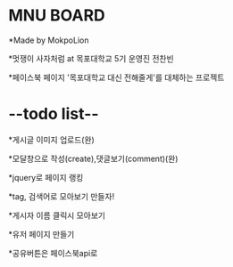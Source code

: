 # MNU BOARD

*Made by MokpoLion

*멋쟁이 사자처럼 at 목포대학교 5기 운영진 전찬빈

*페이스북 페이지 '목포대학교 대신 전해줄게'를 대체하는 프로젝트


# --todo list--

*게시글 이미지 업로드(완)

*모달창으로 작성(create),댓글보기(comment)(완)

*jquery로 페이지 랭킹

*tag, 검색어로 모아보기 만들자!

*게시자 이름 클릭시 모아보기

*유저 페이지 만들기

*공유버튼은 페이스북api로
